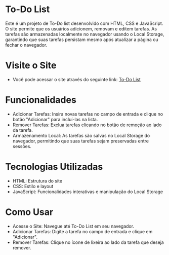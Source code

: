 # To-Do List
Este é um projeto de To-Do list desenvolvido com HTML, CSS e JavaScript. O site permite que os usuários adicionem, removam e editem tarefas. As tarefas são armazenadas localmente no navegador usando o Local Storage, garantindo que suas tarefas persistam mesmo após atualizar a página ou fechar o navegador.

# Visite o Site
- Você pode acessar o site através do seguinte link: [To-Do List](https://luan-h.github.io/To-Do-List/)

# Funcionalidades
- Adicionar Tarefas: Insira novas tarefas no campo de entrada e clique no botão "Adicionar" para incluí-las na lista.
- Remover Tarefas: Exclua tarefas clicando no botão de remoção ao lado da tarefa.
- Armazenamento Local: As tarefas são salvas no Local Storage do navegador, permitindo que suas tarefas sejam preservadas entre sessões.
# Tecnologias Utilizadas
- HTML: Estrutura do site
- CSS: Estilo e layout
- JavaScript: Funcionalidades interativas e manipulação do Local Storage
# Como Usar
- Acesse o Site: Navegue até To-Do List em seu navegador.
- Adicionar Tarefas: Digite a tarefa no campo de entrada e clique em "Adicionar".
- Remover Tarefas: Clique no ícone de lixeira ao lado da tarefa que deseja remover.
